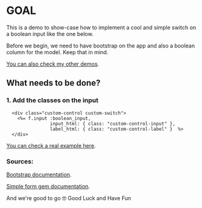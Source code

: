 # GOAL

This is a demo to show-case how to implement a cool and simple switch on a boolean input like the one below.

Before we begin, we need to have bootstrap on the app and also a boolean column for the model. Keep that in mind.

[You can also check my other demos](https://github.com/andrerferrer/dedemos/blob/master/README.md#ded%C3%A9mos).

## What needs to be done?

### 1. Add the classes on the input

```erb
  <div class="custom-control custom-switch">
    <%= f.input :boolean_input, 
                input_html: { class: "custom-control-input" }, 
                label_html: { class: "custom-control-label" }  %>
  </div>
```

[You can check a real example here](app/views/restaurants/new.html.erb).


### Sources:
[Bootstrap documentation](https://getbootstrap.com/docs/4.2/components/forms/).

[Simple form gem documentation](https://github.com/heartcombo/simple_form).

And we're good to go 🤓
Good Luck and Have Fun
